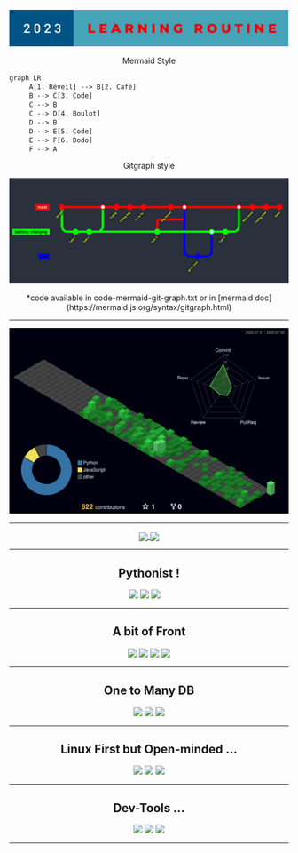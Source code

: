 <p align="center">
  <img src="routine.svg">
</p>

<p align="center"> Mermaid Style</p>

```mermaid
graph LR
     A[1. Réveil] --> B[2. Café]
     B --> C[3. Code]
     C --> B
     C --> D[4. Boulot]
     D --> B
     D --> E[5. Code]
     E --> F[6. Dodo]
     F --> A
```
<p align="center"> Gitgraph style</p>
<p align="center">
  <img src="gitgraph.png">
</p>
<p align="center"> *code available in code-mermaid-git-graph.txt or in [mermaid doc](https://mermaid.js.org/syntax/gitgraph.html)</p>

---------

![](profile-3d-contrib/profile-night-green.svg)


-----------


<p align=center>
<a href="https://streak-stats.demolab.com/?user=LGD-P&theme=radical">
  <img height=200 align="center" src="https://streak-stats.demolab.com/?user=LGD-P&theme=radical" />
</a>
<a href="https://github-readme-stats.vercel.app/api/top-langs/?username=LGD-P&theme=radical">
  <img height=200 align="center" src="https://github-readme-stats.vercel.app/api/top-langs/?username=LGD-P&theme=radical" />
</a>
</p>

----------

<h2 align=center> Pythonist !</h2>
<p align=center >
  <img src= "https://cdn.jsdelivr.net/gh/devicons/devicon/icons/python/python-original-wordmark.svg" width="60">
  <img src= "https://cdn.jsdelivr.net/gh/devicons/devicon/icons/django/django-plain-wordmark.svg" width="60">
  <img src= "https://cdn.jsdelivr.net/gh/devicons/devicon/icons/selenium/selenium-original.svg" width="60">    
</p>

----------

<h2 align=center> A bit of Front </h2>
<p align=center>
  <img src= "https://cdn.jsdelivr.net/gh/devicons/devicon/icons/javascript/javascript-original.svg" width="60">
  <img src= "https://cdn.jsdelivr.net/gh/devicons/devicon/icons/html5/html5-original.svg" width="60">
  <img src= "https://cdn.jsdelivr.net/gh/devicons/devicon/icons/css3/css3-original.svg" width="60">
  <img src="https://cdn.jsdelivr.net/gh/devicons/devicon/icons/bootstrap/bootstrap-original-wordmark.svg"  width=60/>
</p>

----------

<h2 align=center> One to Many DB  </h2>
<p align=center>
  <img src="https://cdn.jsdelivr.net/gh/devicons/devicon/icons/sqlite/sqlite-original-wordmark.svg"  width=100>
  <img src="https://cdn.jsdelivr.net/gh/devicons/devicon/icons/postgresql/postgresql-original-wordmark.svg" width="85">
  <img src="https://cdn.jsdelivr.net/gh/devicons/devicon/icons/mysql/mysql-original-wordmark.svg" width=90/>
</p>

----------

<h2 align=center> Linux First but Open-minded ...</h2>
<p align=center>
  <img src= "https://cdn.jsdelivr.net/gh/devicons/devicon/icons/linux/linux-original.svg" width="60">
  <imd src= 'https://soshace.com/wp-content/uploads/2021/01/879-png-3.png' width=60/>
  <img src="https://cdn.jsdelivr.net/gh/devicons/devicon/icons/windows8/windows8-original.svg" width =60/>
  <img src="https://cdn.jsdelivr.net/gh/devicons/devicon/icons/apple/apple-original.svg"  width=60/>  
</p>

----------

<h2 align=center> Dev-Tools ...</h2>
  <p align=center>
  <img src="https://cdn.jsdelivr.net/gh/devicons/devicon/icons/vscode/vscode-original-wordmark.svg"  width =60/>
  <img src= "https://cdn.jsdelivr.net/gh/devicons/devicon/icons/git/git-original.svg" width="60">
  <img src= "https://cdn.jsdelivr.net/gh/devicons/devicon/icons/bash/bash-original.svg" width="60">
</p>

----------



